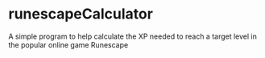 # runescapeCalculator
A simple program to help calculate the XP needed to reach a target level in the popular online game Runescape
